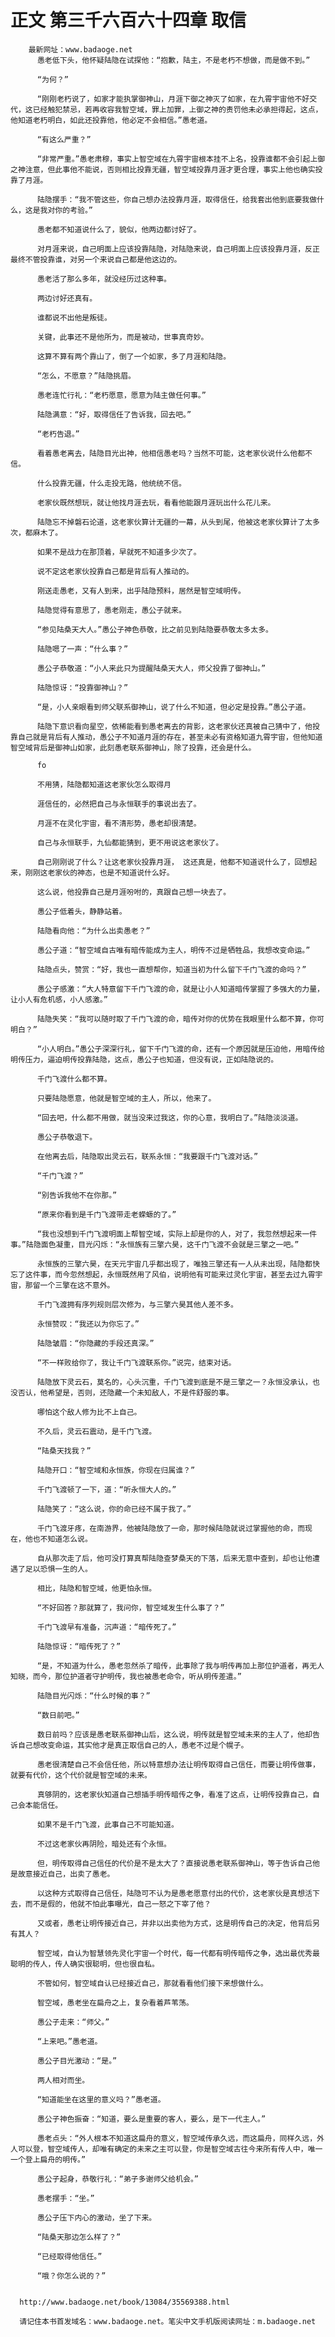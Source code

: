 # 正文 第三千六百六十四章 取信
        最新网址：www.badaoge.net
          愚老低下头，他怀疑陆隐在试探他：“抱歉，陆主，不是老朽不想做，而是做不到。”
      
          “为何？”
      
          “刚刚老朽说了，如家才能执掌御神山，月涯下御之神灭了如家，在九霄宇宙他不好交代，这已经触犯禁忌，若再收容我智空域，罪上加罪，上御之神的责罚他未必承担得起，这点，他知道老朽明白，如此还投靠他，他必定不会相信。”愚老道。
      
          “有这么严重？”
      
          “非常严重。”愚老肃穆，事实上智空域在九霄宇宙根本挂不上名，投靠谁都不会引起上御之神注意，但此事他不能说，否则相比投靠无疆，智空域投靠月涯才更合理，事实上他也确实投靠了月涯。
      
          陆隐摆手：“我不管这些，你自己想办法投靠月涯，取得信任，给我套出他到底要我做什么，这是我对你的考验。”
      
          愚老都不知道说什么了，貌似，他两边都讨好了。
      
          对月涯来说，自己明面上应该投靠陆隐，对陆隐来说，自己明面上应该投靠月涯，反正最终不管投靠谁，对另一个来说自己都是他这边的。
      
          愚老活了那么多年，就没经历过这种事。
      
          两边讨好还真有。
      
          谁都说不出他是叛徒。
      
          关键，此事还不是他所为，而是被动，世事真奇妙。
      
          这算不算有两个靠山了，倒了一个如家，多了月涯和陆隐。
      
          “怎么，不愿意？”陆隐挑眉。
      
          愚老连忙行礼：“老朽愿意，愿意为陆主做任何事。”
      
          陆隐满意：“好，取得信任了告诉我，回去吧。”
      
          “老朽告退。”
      
          看着愚老离去，陆隐目光出神，他相信愚老吗？当然不可能，这老家伙说什么他都不信。
      
          什么投靠无疆，什么走投无路，他统统不信。
      
          老家伙既然想玩，就让他找月涯去玩，看看他能跟月涯玩出什么花儿来。
      
          陆隐忘不掉磐石论道，这老家伙算计无疆的一幕，从头到尾，他被这老家伙算计了太多次，都麻木了。
      
          如果不是战力在那顶着，早就死不知道多少次了。
      
          说不定这老家伙投靠自己都是背后有人推动的。
      
          刚送走愚老，又有人到来，出乎陆隐预料，居然是智空域明传。
      
          陆隐觉得有意思了，愚老刚走，愚公子就来。
      
          “参见陆桑天大人。”愚公子神色恭敬，比之前见到陆隐要恭敬太多太多。
      
          陆隐嗯了一声：“什么事？”
      
          愚公子恭敬道：“小人来此只为提醒陆桑天大人，师父投靠了御神山。”
      
          陆隐惊讶：“投靠御神山？”
      
          “是，小人亲眼看到师父联系御神山，说了什么不知道，但必定是投靠。”愚公子道。
      
          陆隐下意识看向星空，依稀能看到愚老离去的背影，这老家伙还真被自己猜中了，他投靠自己就是背后有人推动，愚公子不知道月涯的存在，甚至未必有资格知道九霄宇宙，但他知道智空域背后是御神山如家，此刻愚老联系御神山，除了投靠，还会是什么。
      
          fo
      
          不用猜，陆隐都知道这老家伙怎么取得月
      
          涯信任的，必然把自己与永恒联手的事说出去了。
      
          月涯不在灵化宇宙，看不清形势，愚老却很清楚。
      
          自己与永恒联手，九仙都能猜到，更不用说这老家伙了。
      
          自己刚刚说了什么？让这老家伙投靠月涯， 这还真是，他都不知道说什么了，回想起来，刚刚这老家伙的神态，也是不知道说什么好。
      
          这么说，他投靠自己是月涯吩咐的，真跟自己想一块去了。
      
          愚公子低着头，静静站着。
      
          陆隐看向他：“为什么出卖愚老？”
      
          愚公子道：“智空域自古唯有暗传能成为主人，明传不过是牺牲品，我想改变命运。”
      
          陆隐点头，赞赏：“好，我也一直想帮你，知道当初为什么留下千门飞渡的命吗？”
      
          愚公子感激：“大人特意留下千门飞渡的命，就是让小人知道暗传掌握了多强大的力量，让小人有危机感，小人感激。”
      
          陆隐失笑：“我可以随时取了千门飞渡的命，暗传对你的优势在我眼里什么都不算，你可明白？”
      
          “小人明白。”愚公子深深行礼，留下千门飞渡的命，还有一个原因就是压迫他，用暗传给明传压力，逼迫明传投靠陆隐，这点，愚公子也知道，但没有说，正如陆隐说的。
      
          千门飞渡什么都不算。
      
          只要陆隐愿意，他就是智空域的主人，所以，他来了。
      
          “回去吧，什么都不用做，就当没来过我这，你的心意，我明白了。”陆隐淡淡道。
      
          愚公子恭敬退下。
      
          在他离去后，陆隐取出灵云石，联系永恒：“我要跟千门飞渡对话。”
      
          “千门飞渡？”
      
          “别告诉我他不在你那。”
      
          “原来你看到是千门飞渡带走老蝾螈的了。”
      
          “我也没想到千门飞渡明面上帮智空域，实际上却是你的人，对了，我忽然想起来一件事。”陆隐面色凝重，目光闪烁：“永恒族有三擎六昊，这千门飞渡不会就是三擎之一吧。”
      
          永恒族的三擎六昊，在天元宇宙几乎都出现了，唯独三擎还有一人从未出现，陆隐都快忘了这件事，而今忽然想起，永恒既然用了风伯，说明他有可能来过灵化宇宙，甚至去过九霄宇宙，那留一个三擎在这不意外。
      
          千门飞渡拥有序列规则层次修为，与三擎六昊其他人差不多。
      
          永恒赞叹：“我还以为你忘了。”
      
          陆隐皱眉：“你隐藏的手段还真深。”
      
          “不一样败给你了，我让千门飞渡联系你。”说完，结束对话。
      
          陆隐放下灵云石，莫名的，心头沉重，千门飞渡到底是不是三擎之一？永恒没承认，也没否认，他希望是，否则，还隐藏一个未知敌人，不是件舒服的事。
      
          哪怕这个敌人修为比不上自己。
      
          不久后，灵云石震动，是千门飞渡。
      
          “陆桑天找我？”
      
          陆隐开口：“智空域和永恒族，你现在归属谁？”
      
          千门飞渡顿了一下，道：“听永恒大人的。”
      
          陆隐笑了：“这么说，你的命已经不属于我了。”
      
          千门飞渡牙疼，在南游界，他被陆隐放了一命，那时候陆隐就说过掌握他的命，而现在，他也不知道怎么说。
      
          自从那次走了后，他可没打算真帮陆隐查梦桑天的下落，后来无意中查到，却也让他遭遇了足以恐惧一生的人。
      
          相比，陆隐和智空域，他更怕永恒。
      
          “不好回答？那就算了，我问你，智空域发生什么事了？”
      
          千门飞渡早有准备，沉声道：“暗传死了。”
      
          陆隐惊讶：“暗传死了？”
      
          “是，不知道为什么，愚老忽然杀了暗传，此事除了我与明传再加上那位护道者，再无人知晓，而今，那位护道者守护明传，我也被愚老命令，听从明传差遣。”
      
          陆隐目光闪烁：“什么时候的事？”
      
          “数日前吧。”
      
          数日前吗？应该是愚老联系御神山后，这么说，明传就是智空域未来的主人了，他却告诉自己想改变命运，其实他才是真正取信自己的人，愚老不过是个幌子。
      
          愚老很清楚自己不会信任他，所以特意想办法让明传取得自己信任，而要让明传做事，就要有代价，这个代价就是智空域的未来。
      
          真够阴的，这老家伙知道自己想插手明传暗传之争，看准了这点，让明传投靠自己，自己会本能信任。
      
          如果不是千门飞渡，此事自己不可能知道。
      
          不过这老家伙再阴险，暗处还有个永恒。
      
          但，明传取得自己信任的代价是不是太大了？直接说愚老联系御神山，等于告诉自己他是故意接近自己，出卖了愚老。
      
          以这种方式取得自己信任，陆隐可不认为是愚老愿意付出的代价，这老家伙是真想活下去，而不是假的，他就不怕此事曝光，自己一怒之下宰了他？
      
          又或者，愚老让明传接近自己，并非以出卖他为方式，这是明传自己的决定，他背后另有其人？
      
          智空域，自认为智慧领先灵化宇宙一个时代，每一代都有明传暗传之争，选出最优秀最聪明的传人，传人确实很聪明，但也很自私。
      
          不管如何，智空域自认已经接近自己，那就看看他们接下来想做什么。
      
          智空域，愚老坐在扁舟之上，复杂看着芦苇荡。
      
          愚公子走来：“师父。”
      
          “上来吧。”愚老道。
      
          愚公子目光激动：“是。”
      
          两人相对而坐。
      
          “知道能坐在这里的意义吗？”愚老道。
      
          愚公子神色振奋：“知道，要么是重要的客人，要么，是下一代主人。”
      
          愚老点头：“外人根本不知道这扁舟的意义，智空域传承久远，而这扁舟，同样久远，外人可以登，智空域传人，却唯有确定的未来之主可以登，你是智空域古往今来所有传人中，唯一一个登上扁舟的明传。”
      
          愚公子起身，恭敬行礼：“弟子多谢师父给机会。”
      
          愚老摆手：“坐。”
      
          愚公子压下内心的激动，坐了下来。
      
          “陆桑天那边怎么样了？”
      
          “已经取得他信任。”
      
          “哦？你怎么说的？”
      
      
      http://www.badaoge.net/book/13084/35569388.html
      
      请记住本书首发域名：www.badaoge.net。笔尖中文手机版阅读网址：m.badaoge.net